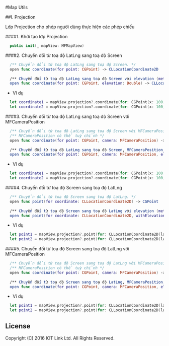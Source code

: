 #Map Utils 

##I. Projection

Lớp Projection cho phép người dùng thực hiện các phép chiếu

####1. Khởi tạo lớp Projection

  ```swift
    public init(_ mapView: MFMapView)
  ```
  
####2. Chuyển đổi từ toạ độ LatLng sang toạ độ Screen
  
  ```swift
    /** Chuyển đổi từ toạ độ LatLng sang toạ độ Screen. */
    open func coordinate(for point: CGPoint) -> CLLocationCoordinate2D
    
    /** Chuyển đổi từ toạ độ LatLng sang toạ độ Screen với elevation (meter)*/
    open func coordinate(for point: CGPoint, elevation: Double) -> CLLocationCoordinate2D
  ```
  
  - Ví dụ
  ```swift
    let coordinate1 = mapView.projection?.coordinate(for: CGPoint(x: 100, y: 100))
    let coordinate2 = mapView.projection?.coordinate(for: CGPoint(x: 100, y: 100), elevation: 10)
  ```
####3. Chuyển đổi từ toạ độ LatLng sang toạ độ Screen với MFCameraPosition

  ``` swift
    /** Chuyển đổi từ toạ độ LatLng sang toạ độ Screen với MFCameraPosition */
    /** MFCameraPosition có thể tuỳ chỉnh */
    open func coordinate(for point: CGPoint, camera: MFCameraPosition) -> CLLocationCoordinate2D
    
    /** Chuyển đổi từ toạ độ LatLng sang toạ độ Screen, MFCameraPosition, elevation và is3DMode  */
    open func coordinate(for point: CGPoint, camera: MFCameraPosition, elevation: Double, is3DMode: Bool) -> CLLocationCoordinate2D
  ```
  
  - Ví dụ
  ```swift
    let coordinate1 = mapView.projection?.coordinate(for: CGPoint(x: 100, y: 100), camera: cameraPosition!)
    let coordinate2 = mapView.projection?.coordinate(for: CGPoint(x: 100, y: 100), camera: cameraPosition!, elevation: 10, is3DMode: false)
  ```
####4. Chuyển đổi từ toạ độ Screen sang toạ độ LatLng
  
  ```swift
    /** Chuyển đổi từ toạ độ Screen sang toạ độ LatLng. */
    open func point(for coordinate: CLLocationCoordinate2D) -> CGPoint    
    
    /** Chuyển đổi từ toạ độ Screen sang toạ độ LatLng với elevation (meter). */
    open func point(for coordinate: CLLocationCoordinate2D, withElevation elevation: Double) -> CGPoint
  ```
  
  - Ví dụ
  ```swift
    let point1 = mapView.projection?.point(for: CLLocationCoordinate2D(latitude: 16.094145, longitude: 108.224987))
    let point2 = mapView.projection?.point(for: CLLocationCoordinate2D(latitude: 16.094145, longitude: 108.224987), elevation: 10)
  ```
####5. Chuyển đổi từ toạ độ Screen sang toạ độ LatLng với MFCameraPosition
  
  ```swift
    /** Chuyển đổi từ toạ độ Screen sang toạ độ LatLng với MFCameraPosition */
    /** MFCameraPosition có thể tuỳ chỉnh */
    open func coordinate(for point: CGPoint, camera: MFCameraPosition) -> CLLocationCoordinate2D
    
    /** Chuyển đổi từ toạ độ Screen sang toạ độ LatLng, MFCameraPosition, elevation và is3DMode */
    open func coordinate(for point: CGPoint, camera: MFCameraPosition, elevation: Double, is3DMode: Bool) -> CLLocationCoordinate2D
  ```

  - Ví dụ
  ```swift
    let point1 = mapView.projection?.point(for: CLLocationCoordinate2D(latitude: 16.094145, longitude: 108.224987), camera: cameraPosition!)
    let point2 = mapView.projection?.point(for: CLLocationCoordinate2D(latitude: 16.094145, longitude: 108.224987), camera: cameraPosition!, elevation: 10, is3DMode: false)
  ```
  
License
-------

Copyright (C) 2016 IOT Link Ltd. All Rights Reserved.

